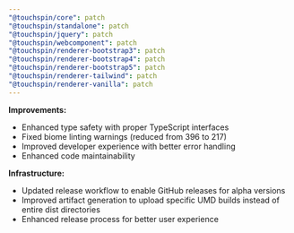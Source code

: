 ```yaml
---
"@touchspin/core": patch
"@touchspin/standalone": patch
"@touchspin/jquery": patch
"@touchspin/webcomponent": patch
"@touchspin/renderer-bootstrap3": patch
"@touchspin/renderer-bootstrap4": patch
"@touchspin/renderer-bootstrap5": patch
"@touchspin/renderer-tailwind": patch
"@touchspin/renderer-vanilla": patch
---
```


**Improvements:**
- Enhanced type safety with proper TypeScript interfaces
- Fixed biome linting warnings (reduced from 396 to 217)
- Improved developer experience with better error handling
- Enhanced code maintainability

**Infrastructure:**
- Updated release workflow to enable GitHub releases for alpha versions
- Improved artifact generation to upload specific UMD builds instead of entire dist directories
- Enhanced release process for better user experience

